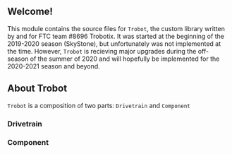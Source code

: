 ## Welcome!

This module contains the source files for `Trobot`, the custom library written by and for FTC team
#8696 Trobotix. It was started at the beginning of the 2019-2020 season (SkyStone), but unfortunately
was not implemented at the time. However, `Trobot` is recieving major upgrades during the off-season
of the summer of 2020 and will hopefully be implemented for the 2020-2021 season and beyond.

## About Trobot

`Trobot` is a composition of two parts: `Drivetrain` and `Component`

### Drivetrain


### Component
